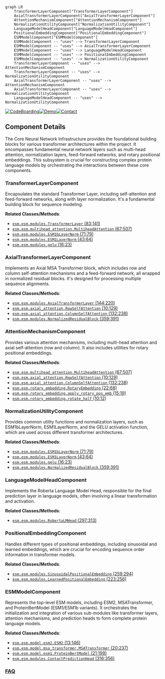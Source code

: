 ```mermaid
graph LR
    TransformerLayerComponent["TransformerLayerComponent"]
    AxialTransformerLayerComponent["AxialTransformerLayerComponent"]
    AttentionMechanismComponent["AttentionMechanismComponent"]
    NormalizationUtilityComponent["NormalizationUtilityComponent"]
    LanguageModelHeadComponent["LanguageModelHeadComponent"]
    PositionalEmbeddingComponent["PositionalEmbeddingComponent"]
    ESMModelComponent["ESMModelComponent"]
    ESMModelComponent -- "uses" --> TransformerLayerComponent
    ESMModelComponent -- "uses" --> AxialTransformerLayerComponent
    ESMModelComponent -- "uses" --> LanguageModelHeadComponent
    ESMModelComponent -- "uses" --> PositionalEmbeddingComponent
    ESMModelComponent -- "uses" --> NormalizationUtilityComponent
    TransformerLayerComponent -- "uses" --> AttentionMechanismComponent
    TransformerLayerComponent -- "uses" --> NormalizationUtilityComponent
    AxialTransformerLayerComponent -- "uses" --> AttentionMechanismComponent
    AxialTransformerLayerComponent -- "uses" --> NormalizationUtilityComponent
    LanguageModelHeadComponent -- "uses" --> NormalizationUtilityComponent
```
[![CodeBoarding](https://img.shields.io/badge/Generated%20by-CodeBoarding-9cf?style=flat-square)](https://github.com/CodeBoarding/CodeBoarding)[![Demo](https://img.shields.io/badge/Try%20our-Demo-blue?style=flat-square)](https://www.codeboarding.org/demo)[![Contact](https://img.shields.io/badge/Contact%20us%20-%20contact@codeboarding.org-lightgrey?style=flat-square)](mailto:contact@codeboarding.org)

## Component Details

The Core Neural Network Infrastructure provides the foundational building blocks for various transformer architectures within the project. It encompasses fundamental neural network layers such as multi-head attention, normalization layers, feed-forward networks, and rotary positional embeddings. This subsystem is crucial for constructing complex protein language models by orchestrating the interactions between these core components.

### TransformerLayerComponent
Encapsulates the standard Transformer Layer, including self-attention and feed-forward networks, along with layer normalization. It's a fundamental building block for sequence modeling.


**Related Classes/Methods**:

- <a href="https://github.com/facebookresearch/esm/blob/master/esm/modules.py#L83-L141" target="_blank" rel="noopener noreferrer">`esm.esm.modules.TransformerLayer` (83:141)</a>
- <a href="https://github.com/facebookresearch/esm/blob/master/esm/multihead_attention.py#L67-L507" target="_blank" rel="noopener noreferrer">`esm.esm.multihead_attention.MultiheadAttention` (67:507)</a>
- <a href="https://github.com/facebookresearch/esm/blob/master/esm/modules.py#L71-L79" target="_blank" rel="noopener noreferrer">`esm.esm.modules.ESM1bLayerNorm` (71:79)</a>
- <a href="https://github.com/facebookresearch/esm/blob/master/esm/modules.py#L43-L64" target="_blank" rel="noopener noreferrer">`esm.esm.modules.ESM1LayerNorm` (43:64)</a>
- <a href="https://github.com/facebookresearch/esm/blob/master/esm/modules.py#L16-L23" target="_blank" rel="noopener noreferrer">`esm.esm.modules.gelu` (16:23)</a>


### AxialTransformerLayerComponent
Implements an Axial MSA Transformer block, which includes row and column self-attention mechanisms and a feed-forward network, all wrapped in normalized residual blocks. It's designed for processing multiple sequence alignments.


**Related Classes/Methods**:

- <a href="https://github.com/facebookresearch/esm/blob/master/esm/modules.py#L144-L220" target="_blank" rel="noopener noreferrer">`esm.esm.modules.AxialTransformerLayer` (144:220)</a>
- <a href="https://github.com/facebookresearch/esm/blob/master/esm/axial_attention.py#L10-L129" target="_blank" rel="noopener noreferrer">`esm.esm.axial_attention.RowSelfAttention` (10:129)</a>
- <a href="https://github.com/facebookresearch/esm/blob/master/esm/axial_attention.py#L132-L238" target="_blank" rel="noopener noreferrer">`esm.esm.axial_attention.ColumnSelfAttention` (132:238)</a>
- <a href="https://github.com/facebookresearch/esm/blob/master/esm/modules.py#L359-L391" target="_blank" rel="noopener noreferrer">`esm.esm.modules.NormalizedResidualBlock` (359:391)</a>


### AttentionMechanismComponent
Provides various attention mechanisms, including multi-head attention and axial self-attention (row and column). It also includes utilities for rotary positional embeddings.


**Related Classes/Methods**:

- <a href="https://github.com/facebookresearch/esm/blob/master/esm/multihead_attention.py#L67-L507" target="_blank" rel="noopener noreferrer">`esm.esm.multihead_attention.MultiheadAttention` (67:507)</a>
- <a href="https://github.com/facebookresearch/esm/blob/master/esm/axial_attention.py#L10-L129" target="_blank" rel="noopener noreferrer">`esm.esm.axial_attention.RowSelfAttention` (10:129)</a>
- <a href="https://github.com/facebookresearch/esm/blob/master/esm/axial_attention.py#L132-L238" target="_blank" rel="noopener noreferrer">`esm.esm.axial_attention.ColumnSelfAttention` (132:238)</a>
- <a href="https://github.com/facebookresearch/esm/blob/master/esm/rotary_embedding.py#L22-L68" target="_blank" rel="noopener noreferrer">`esm.esm.rotary_embedding.RotaryEmbedding` (22:68)</a>
- <a href="https://github.com/facebookresearch/esm/blob/master/esm/rotary_embedding.py#L15-L19" target="_blank" rel="noopener noreferrer">`esm.esm.rotary_embedding.apply_rotary_pos_emb` (15:19)</a>
- <a href="https://github.com/facebookresearch/esm/blob/master/esm/rotary_embedding.py#L10-L12" target="_blank" rel="noopener noreferrer">`esm.esm.rotary_embedding.rotate_half` (10:12)</a>


### NormalizationUtilityComponent
Provides common utility functions and normalization layers, such as ESM1bLayerNorm, ESM1LayerNorm, and the GELU activation function, which are used across different transformer architectures.


**Related Classes/Methods**:

- <a href="https://github.com/facebookresearch/esm/blob/master/esm/modules.py#L71-L79" target="_blank" rel="noopener noreferrer">`esm.esm.modules.ESM1bLayerNorm` (71:79)</a>
- <a href="https://github.com/facebookresearch/esm/blob/master/esm/modules.py#L43-L64" target="_blank" rel="noopener noreferrer">`esm.esm.modules.ESM1LayerNorm` (43:64)</a>
- <a href="https://github.com/facebookresearch/esm/blob/master/esm/modules.py#L16-L23" target="_blank" rel="noopener noreferrer">`esm.esm.modules.gelu` (16:23)</a>
- <a href="https://github.com/facebookresearch/esm/blob/master/esm/modules.py#L359-L391" target="_blank" rel="noopener noreferrer">`esm.esm.modules.NormalizedResidualBlock` (359:391)</a>


### LanguageModelHeadComponent
Implements the Roberta Language Model Head, responsible for the final prediction layer in language models, often involving a linear transformation and activation.


**Related Classes/Methods**:

- <a href="https://github.com/facebookresearch/esm/blob/master/esm/modules.py#L297-L313" target="_blank" rel="noopener noreferrer">`esm.esm.modules.RobertaLMHead` (297:313)</a>


### PositionalEmbeddingComponent
Handles different types of positional embeddings, including sinusoidal and learned embeddings, which are crucial for encoding sequence order information in transformer models.


**Related Classes/Methods**:

- <a href="https://github.com/facebookresearch/esm/blob/master/esm/modules.py#L259-L294" target="_blank" rel="noopener noreferrer">`esm.esm.modules.SinusoidalPositionalEmbedding` (259:294)</a>
- <a href="https://github.com/facebookresearch/esm/blob/master/esm/modules.py#L223-L256" target="_blank" rel="noopener noreferrer">`esm.esm.modules.LearnedPositionalEmbedding` (223:256)</a>


### ESMModelComponent
Represents the top-level ESM models, including ESM2, MSATransformer, and ProteinBertModel (ESM1/ESM1b variants). It orchestrates the initialization and integration of various sub-modules like transformer layers, attention mechanisms, and prediction heads to form complete protein language models.


**Related Classes/Methods**:

- <a href="https://github.com/facebookresearch/esm/blob/master/esm/model/esm2.py#L13-L146" target="_blank" rel="noopener noreferrer">`esm.esm.model.esm2.ESM2` (13:146)</a>
- <a href="https://github.com/facebookresearch/esm/blob/master/esm/model/msa_transformer.py#L20-L237" target="_blank" rel="noopener noreferrer">`esm.esm.model.msa_transformer.MSATransformer` (20:237)</a>
- <a href="https://github.com/facebookresearch/esm/blob/master/esm/model/esm1.py#L21-L199" target="_blank" rel="noopener noreferrer">`esm.esm.model.esm1.ProteinBertModel` (21:199)</a>
- <a href="https://github.com/facebookresearch/esm/blob/master/esm/modules.py#L316-L356" target="_blank" rel="noopener noreferrer">`esm.esm.modules.ContactPredictionHead` (316:356)</a>




### [FAQ](https://github.com/CodeBoarding/GeneratedOnBoardings/tree/main?tab=readme-ov-file#faq)